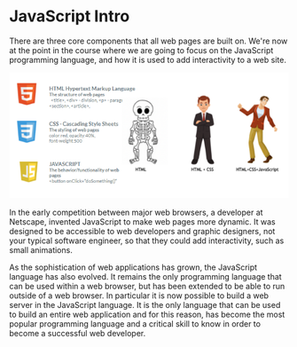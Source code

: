 # JavaScript Intro

There are three core components that all web pages are built on. We're now at the point in the course where we are going to focus on the JavaScript programming language, and how it is used to add interactivity to a web site.

![](../.gitbook/assets/image%20%2851%29.png)

In the early competition between major web browsers,  a developer at Netscape, invented JavaScript to make web pages more dynamic. It was designed to be accessible to web developers and graphic designers, not your typical software engineer, so that they could add interactivity, such as small animations.

As the sophistication of web applications  has grown, the JavaScript language has also evolved. It remains the only programming language that can be used within a web browser, but has been extended to be able to run outside of a web browser. In particular it is now possible to build a web server in the JavaScript language.  It is the only language that can be used to build an entire web application and for this reason, has become the most popular programming language and a critical skill to know in order to become a successful web developer.

